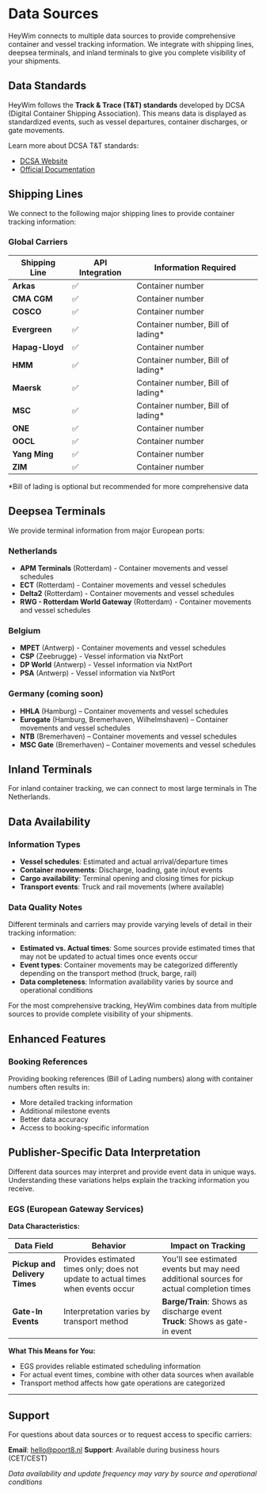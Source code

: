 # Data Sources

HeyWim connects to multiple data sources to provide comprehensive container and vessel tracking information. We integrate with shipping lines, deepsea terminals, and inland terminals to give you complete visibility of your shipments.

## Data Standards

HeyWim follows the **Track & Trace (T&T) standards** developed by DCSA (Digital Container Shipping Association). This means data is displayed as standardized events, such as vessel departures, container discharges, or gate movements.

Learn more about DCSA T&T standards:
- [DCSA Website](https://dcsa.org/standards/track-and-trace)
- [Official Documentation](https://dcsa.org/standards/track-and-trace/standard-documentation-track-and-trace)

## Shipping Lines

We connect to the following major shipping lines to provide container tracking information:

### Global Carriers

| Shipping Line | API Integration | Information Required |
|---------------|----------------|---------------------|
| **Arkas** | ✅ | Container number |
| **CMA CGM** | ✅ | Container number |
| **COSCO** | ✅ | Container number |
| **Evergreen** | ✅ | Container number, Bill of lading* |
| **Hapag-Lloyd** | ✅ | Container number |
| **HMM** | ✅ | Container number, Bill of lading* |
| **Maersk** | ✅ | Container number, Bill of lading* |
| **MSC** | ✅ | Container number, Bill of lading* |
| **ONE** | ✅ | Container number |
| **OOCL** | ✅ | Container number |
| **Yang Ming** | ✅ | Container number |
| **ZIM** | ✅ | Container number |

*Bill of lading is optional but recommended for more comprehensive data

## Deepsea Terminals

We provide terminal information from major European ports:

### Netherlands
- **APM Terminals** (Rotterdam) - Container movements and vessel schedules
- **ECT** (Rotterdam) - Container movements and vessel schedules  
- **Delta2** (Rotterdam) - Container movements and vessel schedules
- **RWG - Rotterdam World Gateway** (Rotterdam) - Container movements and vessel schedules

### Belgium
- **MPET** (Antwerp) - Container movements and vessel schedules
- **CSP** (Zeebrugge) - Vessel information via NxtPort
- **DP World** (Antwerp) - Vessel information via NxtPort
- **PSA** (Antwerp) - Vessel information via NxtPort

### Germany (coming soon)
- **HHLA** (Hamburg) – Container movements and vessel schedules
- **Eurogate** (Hamburg, Bremerhaven, Wilhelmshaven) – Container movements and vessel schedules
- **NTB** (Bremerhaven) – Container movements and vessel schedules
- **MSC Gate** (Bremerhaven) – Container movements and vessel schedules

## Inland Terminals

For inland container tracking, we can connect to most large terminals in The Netherlands.

## Data Availability

### Information Types
- **Vessel schedules**: Estimated and actual arrival/departure times
- **Container movements**: Discharge, loading, gate in/out events
- **Cargo availability**: Terminal opening and closing times for pickup
- **Transport events**: Truck and rail movements (where available)

### Data Quality Notes
Different terminals and carriers may provide varying levels of detail in their tracking information:

- **Estimated vs. Actual times**: Some sources provide estimated times that may not be updated to actual times once events occur
- **Event types**: Container movements may be categorized differently depending on the transport method (truck, barge, rail)
- **Data completeness**: Information availability varies by source and operational conditions

For the most comprehensive tracking, HeyWim combines data from multiple sources to provide complete visibility of your shipments.

## Enhanced Features

### Booking References
Providing booking references (Bill of Lading numbers) along with container numbers often results in:
- More detailed tracking information
- Additional milestone events
- Better data accuracy
- Access to booking-specific information

## Publisher-Specific Data Interpretation

Different data sources may interpret and provide event data in unique ways. Understanding these variations helps explain the tracking information you receive.

### EGS (European Gateway Services)

**Data Characteristics:**

| Data Field | Behavior | Impact on Tracking |
|------------|----------|-------------------|
| **Pickup and Delivery Times** | Provides estimated times only; does not update to actual times when events occur | You'll see estimated events but may need additional sources for actual completion times |
| **Gate-In Events** | Interpretation varies by transport method | **Barge/Train**: Shows as discharge event<br>**Truck**: Shows as gate-in event |

**What This Means for You:**
- EGS provides reliable estimated scheduling information
- For actual event times, combine with other data sources when available
- Transport method affects how gate operations are categorized

---

## Support

For questions about data sources or to request access to specific carriers:

**Email**: hello@poort8.nl
**Support**: Available during business hours (CET/CEST)

*Data availability and update frequency may vary by source and operational conditions*
